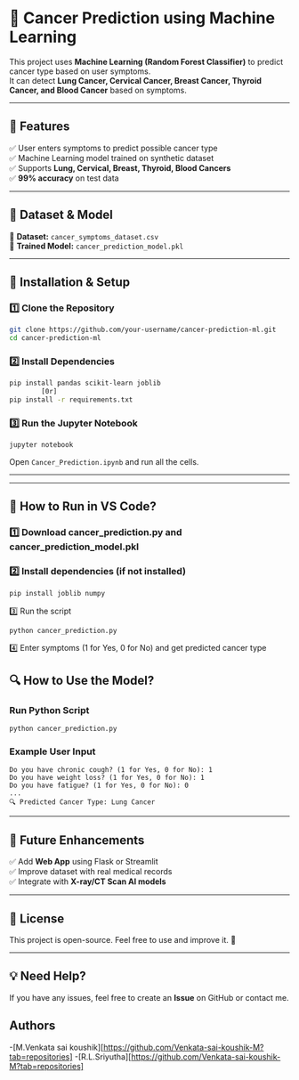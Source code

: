 # 🏥 Cancer Prediction using Machine Learning

This project uses **Machine Learning (Random Forest Classifier)** to predict cancer type based on user symptoms.  
It can detect **Lung Cancer, Cervical Cancer, Breast Cancer, Thyroid Cancer, and Blood Cancer** based on symptoms.  

---

## 📌 Features
✅ User enters symptoms to predict possible cancer type  
✅ Machine Learning model trained on synthetic dataset  
✅ Supports **Lung, Cervical, Breast, Thyroid, Blood Cancers**  
✅ **99% accuracy** on test data  

---

## 📂 Dataset & Model
🔹 **Dataset:** `cancer_symptoms_dataset.csv`  
🔹 **Trained Model:** `cancer_prediction_model.pkl`  

---

## 🚀 Installation & Setup

### **1️⃣ Clone the Repository**
```bash
git clone https://github.com/your-username/cancer-prediction-ml.git
cd cancer-prediction-ml
```

### **2️⃣ Install Dependencies**
```bash
pip install pandas scikit-learn joblib
        [0r]
pip install -r requirements.txt

```

### **3️⃣ Run the Jupyter Notebook**
```bash
jupyter notebook
```
Open `Cancer_Prediction.ipynb` and run all the cells.

---
---
## 🚀 How to Run in VS Code?

### 1️⃣ Download cancer_prediction.py and cancer_prediction_model.pkl

### 2️⃣ Install dependencies (if not installed)
```sh
pip install joblib numpy
```
3️⃣ Run the script
```sh
python cancer_prediction.py
```
4️⃣ Enter symptoms (1 for Yes, 0 for No) and get predicted cancer type


## 🔍 How to Use the Model?

### **Run Python Script**
```bash
python cancer_prediction.py
```
### **Example User Input**
```
Do you have chronic cough? (1 for Yes, 0 for No): 1
Do you have weight loss? (1 for Yes, 0 for No): 1
Do you have fatigue? (1 for Yes, 0 for No): 0
...
🔍 Predicted Cancer Type: Lung Cancer
```

---

## 📌 Future Enhancements
✅ Add **Web App** using Flask or Streamlit  
✅ Improve dataset with real medical records  
✅ Integrate with **X-ray/CT Scan AI models**  

---

## 📜 License
This project is open-source. Feel free to use and improve it. 🚀  

---

## 💡 Need Help?
If you have any issues, feel free to create an **Issue** on GitHub or contact me. 

## Authors
-[M.Venkata sai koushik][https://github.com/Venkata-sai-koushik-M?tab=repositories]
-[R.L.Sriyutha][https://github.com/Venkata-sai-koushik-M?tab=repositories]
